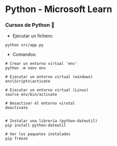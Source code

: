 # Python - Microsoft Learn

### Cursos de Python 🐍


* Ejecutar un fichero:
```
python src/app.py
```

* Comandos:
```
# Crear un entorno virtual 'env'
python -m venv env

# Ejecutar un entorno virtual (windows)
env\Scripts\activate

# Ejecutar un entorno virtual (Linux)
source env/bin/activate

# Desactivar el entorno virutal
deactivate


# Instalar una librería (python-dateutil)
pip install python-dateutil

# Ver los paquetes instalados
pip freeze
```